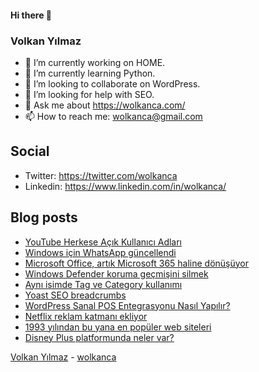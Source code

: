 #### Hi there 👋

### Volkan Yılmaz

- 🔭 I’m currently working on HOME.
- 🌱 I’m currently learning Python.
- 👯 I’m looking to collaborate on WordPress.
- 🤔 I’m looking for help with SEO.
- 💬 Ask me about https://wolkanca.com/
- 📫 How to reach me: wolkanca@gmail.com

## Social
- Twitter: https://twitter.com/wolkanca
- Linkedin: https://www.linkedin.com/in/wolkanca/



## Blog posts
<!-- BLOG-POST-LIST:START -->
- [YouTube Herkese Açık Kullanıcı Adları](https://wolkanca.com/youtube-herkese-acik-kullanici-adlari/)
- [Windows için WhatsApp güncellendi](https://wolkanca.com/windows-icin-whatsapp-guncellendi/)
- [Microsoft Office, artık Microsoft 365 haline dönüşüyor](https://wolkanca.com/microsoft-office-artik-microsoft-365-haline-donusuyor/)
- [Windows Defender koruma geçmişini silmek](https://wolkanca.com/windows-defender-koruma-gecmisini-silmek/)
- [Aynı isimde Tag ve Category kullanımı](https://wolkanca.com/ayni-isimde-tag-ve-category-kullanimi/)
- [Yoast SEO breadcrumbs](https://wolkanca.com/yoast-seo-breadcrumbs/)
- [WordPress Sanal POS Entegrasyonu Nasıl Yapılır?](https://wolkanca.com/wordpress-sanal-pos-entegrasyonu-nasil-yapilir/)
- [Netflix reklam katmanı ekliyor](https://wolkanca.com/netflix-reklam-katmani-ekliyor/)
- [1993 yılından bu yana en popüler web siteleri](https://wolkanca.com/1993-yilindan-bu-yana-en-populer-web-siteleri-2/)
- [Disney Plus platformunda neler var?](https://wolkanca.com/disney-plus-platformunda-neler-var/)
<!-- BLOG-POST-LIST:END -->


[Volkan Yılmaz](https://volkanyilmaz.com.tr/) - [wolkanca](https://wolkanca.com/)

